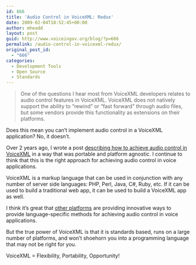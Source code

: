 ```yaml
---
id: 666
title: 'Audio Control in VoiceXML: Redux'
date: 2009-02-04T18:52:45+00:00
author: mheadd
layout: post
guid: http://www.voiceingov.org/blog/?p=666
permalink: /audio-control-in-voicexml-redux/
original_post_id:
  - "666"
categories:
  - Development Tools
  - Open Source
  - Standards
---
```

> One of the questions I hear most from VoiceXML developers relates to audio control features in VoiceXML. VoiceXML does not natively support the ability to &#8220;rewind&#8221; or &#8220;fast forward&#8221; through audio files, but some vendors provide this functionality as extensions on their platforms. 

Does this mean you can&#8217;t implement audio control in a VoiceXML application? No, it doesn&#8217;t.

Over 2 years ago, I wrote a post [describing how to achieve audio control in VoiceXML](http://www.voiceingov.org/blog/?p=109) in a way that was portable and platform agnostic. I continue to think that this is the right approach for achieving audio control in voice applications.

VoiceXML is a markup language that can be used in conjunction with any number of server side languages: PHP, Perl, Java, C#, Ruby, etc. If it can be used to build a traditional web app, it can be used to build a VoiceXML app as well.

I think it&#8217;s great that <a href="http://code.voicephp.com/getting-past-the-voicexml-limitations-voicephp-audio-player/" target="_blank">other platforms</a> are providing innovative ways to provide language-specific methods for achieving audio control in voice applications.

But the true power of VoiceXML is that it is standards based, runs on a large number of platforms, and won&#8217;t shoehorn you into a programming language that may not be right for you.

VoiceXML = Flexibility, Portability, Opportunity!